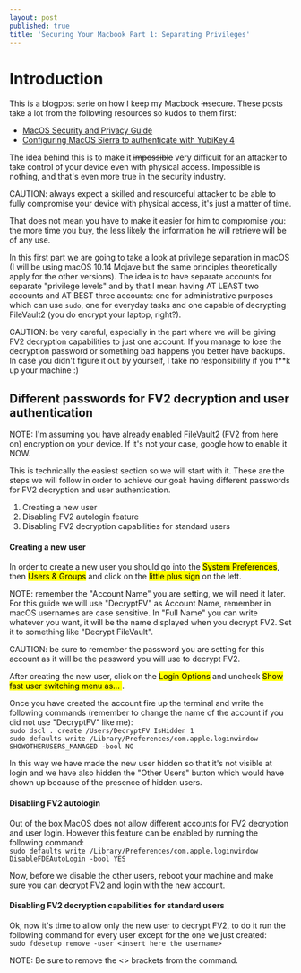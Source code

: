 ```yaml
---
layout: post
published: true
title: 'Securing Your Macbook Part 1: Separating Privileges'
---
```

# Introduction
This is a blogpost serie on how I keep my Macbook ~~in~~secure. These posts take a lot from the following resources so kudos to them first:

- [MacOS Security and Privacy Guide ](https://github.com/drduh/macOS-Security-and-Privacy-Guide)
- [Configuring MacOS Sierra to authenticate with YubiKey 4](https://medium.com/@ellenbeldner/configuring-macos-sierra-to-authenticate-with-yubikey-4-876a8ab81e07)

The idea behind this is to make it ~~impossible~~ very difficult for an attacker to take control of your device even with physical access. Impossible is nothing, and that's even more true in the security industry. 

<p class="alert alert-warning">
    <span class="label label-warning">CAUTION:</span> always expect a skilled and resourceful attacker to be able to fully compromise your device with physical access, it's just a matter of time.
</p>

That does not mean you have to make it easier for him to compromise you: the more time you buy, the less likely the information he will retrieve will be of any use.

In this first part we are going to take a look at privilege separation in macOS (I will be using macOS 10.14 Mojave but the same principles theoretically apply for the other versions). The idea is to have separate accounts for separate "privilege levels" and by that I mean having AT LEAST two accounts and AT BEST three accounts: one for administrative purposes which can use `sudo`, one for everyday tasks and one capable of decrypting FileVault2 (you do encrypt your laptop, right?).


<p class="alert alert-warning">
    <span class="label label-warning">CAUTION:</span> be very careful, especially in the part where we will be giving FV2 decryption capabilities to just one account. If you manage to lose the decryption password or something bad happens you better have backups. In case you didn't figure it out by yourself, I take no responsibility if you f**k up your machine :)
</p>



## Different passwords for FV2 decryption and user authentication
<p class="alert alert-info">
    <span class="label label-info">NOTE:</span> I'm assuming you have already enabled FileVault2 (FV2 from here on) encryption on your device. If it's not your case, google how to enable it NOW.
</p>

This is technically the easiest section so we will start with it. These are the steps we will follow in order to achieve our goal: having different passwords for FV2 decryption and user authentication.

1. Creating a new user
2. Disabling FV2 autologin feature
3. Disabling FV2 decryption capabilities for standard users



#### Creating a new user
In order to create a new user you should go into the <mark>System Preferences</mark>, then <mark>Users & Groups</mark> and click on the <mark>little plus sign</mark> on the left.

<p class="alert alert-info">
    <span class="label label-info">NOTE:</span> remember the "Account Name" you are setting, we will need it later. For this guide we will use "DecryptFV" as Account Name, remember in macOS usernames are case sensitive. In "Full Name" you can write whatever you want, it will be the name displayed when you decrypt FV2. Set it to something like "Decrypt FileVault".
</p>

<p class="alert alert-warning">
    <span class="label label-warning">CAUTION:</span> be sure to remember the password you are setting for this account as it will be the password you will use to decrypt FV2.
</p>

After creating the new user, click on the <mark>Login Options</mark> and uncheck <mark>Show fast user switching menu as... </mark>.

Once you have created the account fire up the terminal and write the following commands (remember to change the name of the account if you did not use "DecryptFV" like me):  
`sudo dscl . create /Users/DecryptFV IsHidden 1`  
`sudo defaults write /Library/Preferences/com.apple.loginwindow SHOWOTHERUSERS_MANAGED -bool NO`  

In this way we have made the new user hidden so that it's not visible at login and we have also hidden the "Other Users" button which would have shown up because of the presence of hidden users.



#### Disabling FV2 autologin
Out of the box MacOS does not allow different accounts for FV2 decryption and user login. However this feature can be enabled by running the following command:  
`sudo defaults write /Library/Preferences/com.apple.loginwindow DisableFDEAutoLogin -bool YES`  

Now, before we disable the other users, reboot your machine and make sure you can decrypt FV2 and login with the new account.



#### Disabling FV2 decryption capabilities for standard users
Ok, now it's time to allow only the new user to decrypt FV2, to do it run the following command for every user except for the one we just created:  
`sudo fdesetup remove -user <insert here the username>`  
<p class="alert alert-info">
    <span class="label label-info">NOTE:</span> Be sure to remove the <> brackets from the command.
</p>




